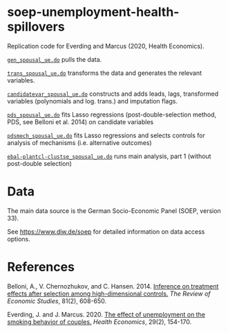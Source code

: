 # soep-unemployment-health-spillovers
Replication code for Everding and Marcus (2020, Health Economics). 

[`gen_spousal_ue.do`](./gen_spousal_ue.do) pulls the data. 

[`trans_spousal_ue.do`](./trans_spousal_ue.do) transforms the data and generates the relevant variables. 

[`candidatevar_spousal_ue.do`](./candidatevar_spousal_ue.do) constructs and adds leads, lags, transformed variables (polynomials and log. trans.) and imputation flags. 

[`pds_spousal_ue.do`](./pds_spousal_ue.do) fits Lasso regressions (post-double-selection method, PDS, see Belloni et al. 2014) on candidate variables 

[`pdsmech_spousal_ue.do`](./pdsmech_spousal_ue.do) fits Lasso regressions and selects controls for analysis of mechanisms (i.e. alternative outcomes) 

[`ebal-plantcl-clustse_spousal_ue.do`](./ebal-plantcl-clustse_spousal_ue.do) runs main analysis, part 1 (without post-double selection) 



# Data 
The main data source is the German Socio-Economic Panel (SOEP, version 33). 

See https://www.diw.de/soep for detailed information on data access options. 

# References 
Belloni, A., V. Chernozhukov, and C. Hansen. 2014. [Inference on treatment effects after selection among high-dimensional controls.](https://doi.org/10.1093/restud/rdt044) *The Review of Economic Studies*, 81(2), 608-650.

Everding, J. and J. Marcus. 2020. [The effect of unemployment on the smoking behavior of couples.](https://onlinelibrary.wiley.com/doi/full/10.1002/hec.3961) *Health Economics*, 29(2), 154-170.
